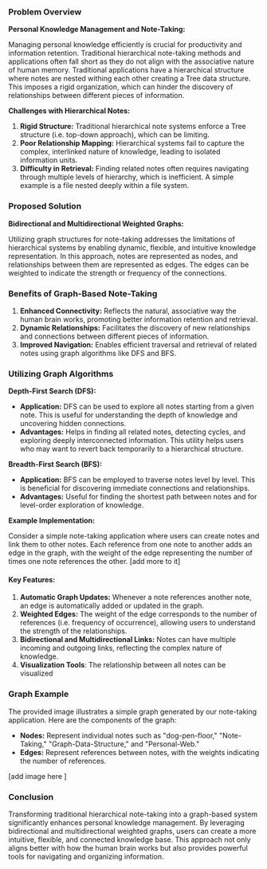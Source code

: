 ### Problem Overview
**Personal Knowledge Management and Note-Taking:**

Managing personal knowledge efficiently is crucial for productivity and information retention. Traditional hierarchical note-taking methods and applications often fall short as they do not align with the associative nature of human memory. Traditional applications have a hierarchical structure where notes are nested withing each other creating a Tree data structure. This imposes a rigid organization, which can hinder the discovery of relationships between different pieces of information.

**Challenges with Hierarchical Notes:**
1. **Rigid Structure:** Traditional hierarchical note systems enforce a Tree structure (i.e. top-down approach), which can be limiting.
2. **Poor Relationship Mapping:** Hierarchical systems fail to capture the complex, interlinked nature of knowledge, leading to isolated information units.
3. **Difficulty in Retrieval:** Finding related notes often requires navigating through multiple levels of hierarchy, which is inefficient. A simple example is a file nested deeply within a file system.

### Proposed Solution
**Bidirectional and Multidirectional Weighted Graphs:**

Utilizing graph structures for note-taking addresses the limitations of hierarchical systems by enabling dynamic, flexible, and intuitive knowledge representation. In this approach, notes are represented as nodes, and relationships between them are represented as edges. The edges can be weighted to indicate the strength or frequency of the connections.

### Benefits of Graph-Based Note-Taking

1. **Enhanced Connectivity:** Reflects the natural, associative way the human brain works, promoting better information retention and retrieval.
2. **Dynamic Relationships:** Facilitates the discovery of new relationships and connections between different pieces of information.
3. **Improved Navigation:** Enables efficient traversal and retrieval of related notes using graph algorithms like DFS and BFS.
### Utilizing Graph Algorithms

**Depth-First Search (DFS):**

- **Application:** DFS can be used to explore all notes starting from a given note. This is useful for understanding the depth of knowledge and uncovering hidden connections.
- **Advantages:** Helps in finding all related notes, detecting cycles, and exploring deeply interconnected information. This utility helps users who may want to revert back temporarily to a hierarchical structure.

**Breadth-First Search (BFS):**

- **Application:** BFS can be employed to traverse notes level by level. This is beneficial for discovering immediate connections and relationships.
- **Advantages:** Useful for finding the shortest path between notes and for level-order exploration of knowledge.

**Example Implementation:**

Consider a simple note-taking application where users can create notes and link them to other notes. Each reference from one note to another adds an edge in the graph, with the weight of the edge representing the number of times one note references the other.
[add more to it]

#### Key Features:

1. **Automatic Graph Updates:** Whenever a note references another note, an edge is automatically added or updated in the graph.
2. **Weighted Edges:** The weight of the edge corresponds to the number of references (i.e. frequency of occurrence), allowing users to understand the strength of the relationships.
3. **Bidirectional and Multidirectional Links:** Notes can have multiple incoming and outgoing links, reflecting the complex nature of knowledge.
4. **Visualization Tools**: The relationship between all notes can be visualized 

### Graph Example

The provided image illustrates a simple graph generated by our note-taking application. Here are the components of the graph:

- **Nodes:** Represent individual notes such as "dog-pen-floor," "Note-Taking," "Graph-Data-Structure," and "Personal-Web."
- **Edges:** Represent references between notes, with the weights indicating the number of references.

[add image here ]

### Conclusion

Transforming traditional hierarchical note-taking into a graph-based system significantly enhances personal knowledge management. By leveraging bidirectional and multidirectional weighted graphs, users can create a more intuitive, flexible, and connected knowledge base. This approach not only aligns better with how the human brain works but also provides powerful tools for navigating and organizing information.

